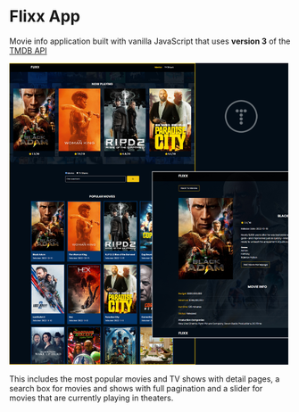 # Flixx App

Movie info application built with vanilla JavaScript that uses **version 3** of the [TMDB API](https://developers.themoviedb.org/3)


<img src="images/screen.jpg" width="500">

This includes the most popular movies and TV shows with detail pages, a search box for movies and shows with full pagination and a slider for movies that are currently playing in theaters. 
